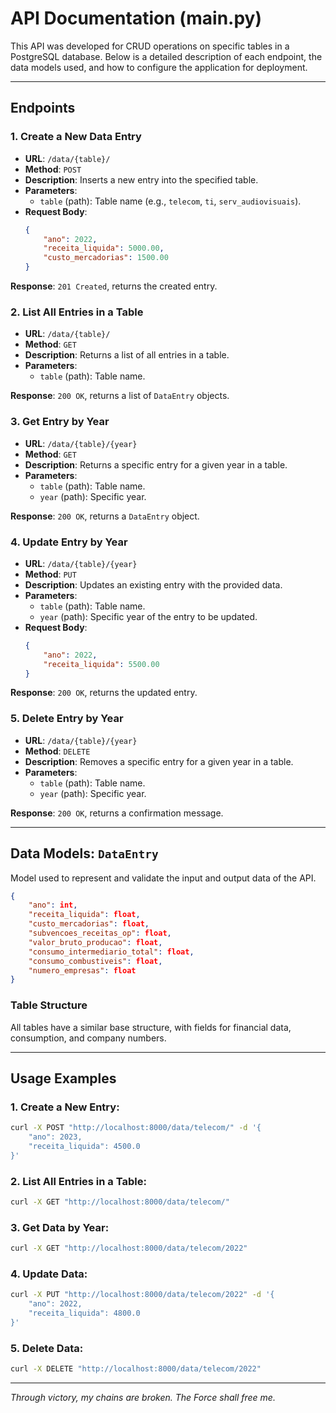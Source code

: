 # **API Documentation (main.py)**

This API was developed for CRUD operations on specific tables in a PostgreSQL database. Below is a detailed description of each endpoint, the data models used, and how to configure the application for deployment.

---

## **Endpoints**

### **1. Create a New Data Entry**

- **URL**: `/data/{table}/`
- **Method**: `POST`
- **Description**: Inserts a new entry into the specified table.
- **Parameters**:
  - `table` (path): Table name (e.g., `telecom`, `ti`, `serv_audiovisuais`).
- **Request Body**:
  ```json
  {
      "ano": 2022,
      "receita_liquida": 5000.00,
      "custo_mercadorias": 1500.00
  }
  ```

**Response**: `201 Created`, returns the created entry.

### **2. List All Entries in a Table**

- **URL**: `/data/{table}/`
- **Method**: `GET`
- **Description**: Returns a list of all entries in a table.
- **Parameters**:
    - `table` (path): Table name.

**Response**: `200 OK`, returns a list of `DataEntry` objects.

### **3. Get Entry by Year**

- **URL**: `/data/{table}/{year}`
- **Method**: `GET`
- **Description**: Returns a specific entry for a given year in a table.
- **Parameters**:
    - `table` (path): Table name.
    - `year` (path): Specific year.

**Response**: `200 OK`, returns a `DataEntry` object.

### **4. Update Entry by Year**

- **URL**: `/data/{table}/{year}`
- **Method**: `PUT`
- **Description**: Updates an existing entry with the provided data.
- **Parameters**:
    - `table` (path): Table name.
    - `year` (path): Specific year of the entry to be updated.
- **Request Body**:
  ```json
  {
      "ano": 2022,
      "receita_liquida": 5500.00
  }
  ```

**Response**: `200 OK`, returns the updated entry.

### **5. Delete Entry by Year**

- **URL**: `/data/{table}/{year}`
- **Method**: `DELETE`
- **Description**: Removes a specific entry for a given year in a table.
- **Parameters**:
    - `table` (path): Table name.
    - `year` (path): Specific year.

**Response**: `200 OK`, returns a confirmation message.

---

## **Data Models: `DataEntry`**

Model used to represent and validate the input and output data of the API.

```json
{
    "ano": int,
    "receita_liquida": float,
    "custo_mercadorias": float,
    "subvencoes_receitas_op": float,
    "valor_bruto_producao": float,
    "consumo_intermediario_total": float,
    "consumo_combustiveis": float,
    "numero_empresas": float
}
```

### **Table Structure**
All tables have a similar base structure, with fields for financial data, consumption, and company numbers.

---

## **Usage Examples**

### **1. Create a New Entry:**
```bash
curl -X POST "http://localhost:8000/data/telecom/" -d '{
    "ano": 2023,
    "receita_liquida": 4500.0
}'
```

### **2. List All Entries in a Table:**
```bash
curl -X GET "http://localhost:8000/data/telecom/"
```

### **3. Get Data by Year:**
```bash
curl -X GET "http://localhost:8000/data/telecom/2022"
```

### **4. Update Data:**
```bash
curl -X PUT "http://localhost:8000/data/telecom/2022" -d '{
    "ano": 2022,
    "receita_liquida": 4800.0
}'
```

### **5. Delete Data:**
```bash
curl -X DELETE "http://localhost:8000/data/telecom/2022"
```

---

*Through victory, my chains are broken. The Force shall free me.*

